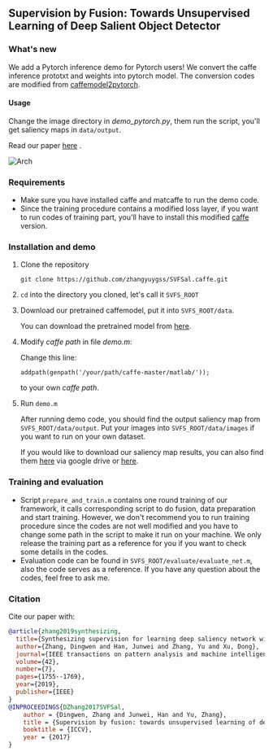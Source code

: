 ## Supervision by Fusion: Towards Unsupervised Learning of Deep Salient Object Detector

### What's new
We add a Pytorch inference demo for Pytorch users!
We convert the caffe inference prototxt and weights into pytorch model.
The conversion codes are modified from 
[caffemodel2pytorch](https://github.com/vadimkantorov/caffemodel2pytorch).

#### Usage
Change the image directory in *demo_pytorch.py*, them run the script,
you'll get saliency maps in `data/output`.


Read our paper [here](http://openaccess.thecvf.com/content_ICCV_2017/papers/Zhang_Supervision_by_Fusion_ICCV_2017_paper.pdf) .

![Arch](https://zhangyuygss.github.io/uploads/SVFSal_Arch.png)

### Requirements

+ Make sure you have installed caffe and matcaffe to run the demo code.
+ Since the training procedure contains a modified loss layer, if you want to run codes of training part, you'll have to install this modified [caffe](https://github.com/zhangyuygss/caffe-modified) version. 

### Installation and demo

1. Clone the repository

   `git clone https://github.com/zhangyuygss/SVFSal.caffe.git  `

2. `cd` into the directory you cloned, let's call it `SVFS_ROOT`

3. Download our pretrained caffemodel, put it into `SVFS_ROOT/data`.

   You can download the pretrained model from [here](https://drive.google.com/open?id=1zwXvBkaGcGxyYfE_K9zfa69K2npdZbIx).

4. Modify *caffe path* in file *demo.m*:

   Change this line:

   `addpath(genpath('/your/path/caffe-master/matlab/'));`

   to your own *caffe path*.

5. Run `demo.m`

   After running demo code, you should find the output saliency map from `SVFS_ROOT/data/output`. Put your images into `SVFS_ROOT/data/images` if you want to run on your own dataset.

   If you would like to download our saliency map results, you can also find them [here](https://drive.google.com/open?id=1U04GTkN7KkNFDgT4iUqspJote7QYqGiG) via google drive or [here](https://pan.baidu.com/s/1gfCOxkJ).

### Training and evaluation

+ Script `prepare_and_train.m` contains one round training of our framework, it calls corresponding script to do fusion, data preparation and start training. However, we don't recommend you to run training procedure since the codes are not well modified and you have to change some path in the script to make it run on your machine. We only release the training part as a reference for you if you want to check some details in the codes.
+ Evaluation code can be found in `SVFS_ROOT/evaluate/evaluate_net.m`, also the code serves as a reference. If you have any question about the codes, feel free to ask me.

### Citation

Cite our paper with:

```bibtex
@article{zhang2019synthesizing,
  title={Synthesizing supervision for learning deep saliency network without human annotation},
  author={Zhang, Dingwen and Han, Junwei and Zhang, Yu and Xu, Dong},
  journal={IEEE transactions on pattern analysis and machine intelligence},
  volume={42},
  number={7},
  pages={1755--1769},
  year={2019},
  publisher={IEEE}
}
@INPROCEEDINGS{DZhang2017SVFSal,
	author = {Dingwen, Zhang and Junwei, Han and Yu, Zhang},
	title = {Supervision by fusion: towards unsupervised learning of deep salient object detector},
	booktitle = {ICCV},
	year = {2017}
}
```

